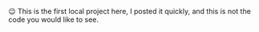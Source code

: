 😉 This is the first local project here, I posted it quickly, and this is not the code you would like to see.
